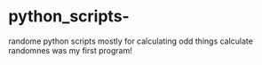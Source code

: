 # python_scripts-
randome python scripts  mostly for calculating odd things 
calculate randomnes was my first program! 
